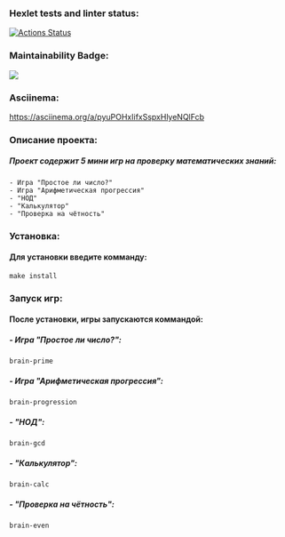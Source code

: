 ### Hexlet tests and linter status:
[![Actions Status](https://github.com/Ivan63-coder/python-project-49/actions/workflows/hexlet-check.yml/badge.svg)](https://github.com/Ivan63-coder/python-project-49/actions)

### Maintainability Badge:
 <a href="https://codeclimate.com/github/Ivan63-coder/python-project-49/maintainability"><img src="https://api.codeclimate.com/v1/badges/d758bfcf2b53f4ddf9e1/maintainability" /></a>

### Asciinema:
https://asciinema.org/a/pyuPOHxIifxSspxHlyeNQlFcb


### Описание проекта:
#####    Проект содержит 5 мини игр на проверку математических знаний:
    - Игра "Простое ли число?"
    - Игра "Арифметическая прогрессия"
    - "НОД"
    - "Калькулятор"
    - "Проверка на чётность"


### Установка:
#### Для установки введите комманду:
```make install```

### Запуск игр:
#### После установки, игры запускаются коммандой:
#####    - Игра "Простое ли число?":
```brain-prime```
#####    - Игра "Арифметическая прогрессия":
```brain-progression```
#####    - "НОД":
```brain-gcd```
#####    - "Калькулятор":
```brain-calc```
#####    - "Проверка на чётность":
```brain-even```
